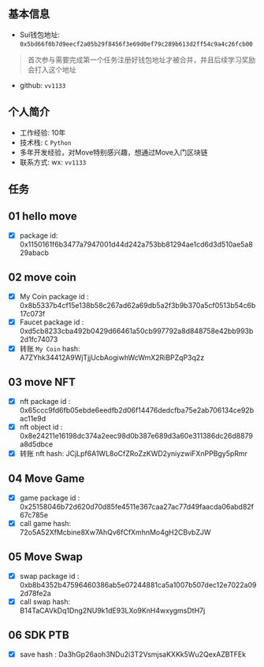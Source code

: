 ## 基本信息
- Sui钱包地址: `0x5bd66f0b7d9eecf2a05b29f8456f3e69d0ef79c289b613d2ff54c9a4c26fcb00`
> 首次参与需要完成第一个任务注册好钱包地址才被合并，并且后续学习奖励会打入这个地址
- github: `vv1133`

## 个人简介
- 工作经验: 10年
- 技术栈: `C` `Python`
- 多年开发经验，对Move特别感兴趣，想通过Move入门区块链
- 联系方式: wx: `vv1133` 

## 任务

##   01 hello move  
- [x] package id: 0x1150161f6b3477a7947001d44d242a753bb81294ae1cd6d3d510ae5a829abacb

##   02 move coin
- [x] My Coin package id : 0x8b5337b4cf15e138b58c267ad62a69db5a2f3b9b370a5cf0513b54c6b17c073f
- [x] Faucet package id : 0xd5cb8233cba492b0429d66461a50cb997792a8d848758e42bb993b2d1fc74073
- [x] 转账 `My Coin` hash: A7ZYhk34412A9WjTjjUcbAogiwhWcWmX2RiBPZqP3q2z

##   03 move NFT
- [x] nft package id : 0x65ccc9fd6fb05ebde6eedfb2d06f14476dedcfba75e2ab706134ce92bac11e9d
- [x] nft object id : 0x8e24211e16198dc374a2eec98d0b387e689d3a60e311386dc26d8879a8d5dbce
- [x] 转账 nft  hash: JCjLpf6A1WL8oCfZRoZzKWD2yniyzwiFXnPPBgy5pRmr

##   04 Move Game
- [x] game package id : 0x25158046b72d620d70d85fe4511e367caa27ac77d49faacda06abd82f67c785e
- [x] call game hash: 72o5A52XfMcbine8Xw7AhQv6fCfXmhnMo4gH2CBvbZJW

##   05 Move Swap
- [x] swap package id : 0xb8b4352b47596460386ab5e07244881ca5a1007b507dec12e7022a092d78fe2a
- [x] call swap hash: B14TaCAVkDq1Dng2NU9k1dE93LXo9KnH4wxygmsDtH7j

##   06 SDK PTB
- [x] save hash : Da3hGp26aoh3NDu2i3T2VsmjsaKXKk5Wu2QexAZBTFEk
